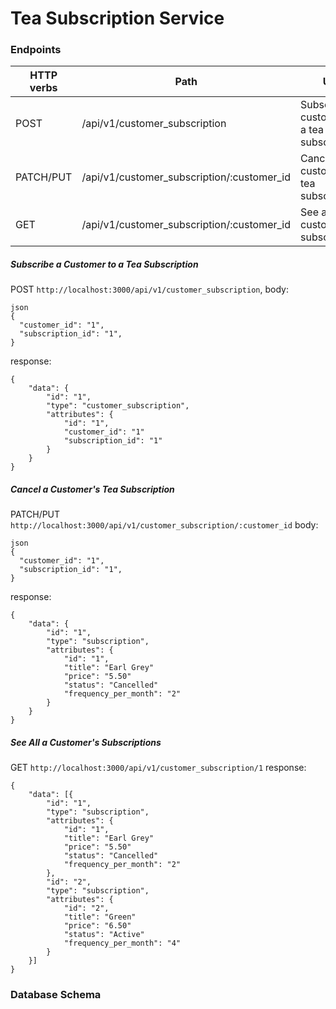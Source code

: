 # Tea Subscription Service
### Endpoints
HTTP verbs  | Path                                       | Use
----------- | ------------------------------------------ |-------------------------------------------
POST        | /api/v1/customer_subscription              | Subscribe a customer to a tea subscription
PATCH/PUT   | /api/v1/customer_subscription/:customer_id | Cancel a customer's tea subscription
GET         | /api/v1/customer_subscription/:customer_id | See all a customer's subscriptions
##### Subscribe a Customer to a Tea Subscription
POST `http://localhost:3000/api/v1/customer_subscription`,
body:
```
json
{
  "customer_id": "1",
  "subscription_id": "1",
}
```
response:
```
{
    "data": {
        "id": "1",
        "type": "customer_subscription",
        "attributes": {
            "id": "1",
            "customer_id": "1"
            "subscription_id": "1"
        }
    }
}
```
##### Cancel a Customer's Tea Subscription
PATCH/PUT `http://localhost:3000/api/v1/customer_subscription/:customer_id`
body:
```
json
{
  "customer_id": "1",
  "subscription_id": "1",
}
```
response:
```
{
    "data": {
        "id": "1",
        "type": "subscription",
        "attributes": {
            "id": "1",
            "title": "Earl Grey"
            "price": "5.50"
            "status": "Cancelled"
            "frequency_per_month": "2"
        }
    }
}
```
##### See All a Customer's Subscriptions
GET `http://localhost:3000/api/v1/customer_subscription/1`
response:
```
{
    "data": [{
        "id": "1",
        "type": "subscription",
        "attributes": {
            "id": "1",
            "title": "Earl Grey"
            "price": "5.50"
            "status": "Cancelled"
            "frequency_per_month": "2"
        },
        "id": "2",
        "type": "subscription",
        "attributes": {
            "id": "2",
            "title": "Green"
            "price": "6.50"
            "status": "Active"
            "frequency_per_month": "4"
        }
    }]
}
```
### Database Schema
